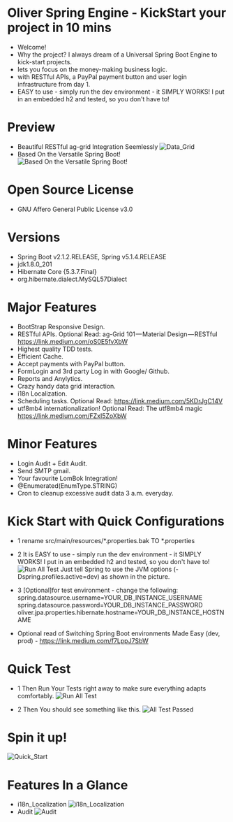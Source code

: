 # Oliver Spring Engine -  KickStart your project in 10 mins
* Welcome! 
* Why the project? I always dream of a Universal Spring Boot Engine to kick-start projects. 
* lets you focus on the money-making business logic.  
* with RESTful APIs, a PayPal payment button and user login infrastructure from day 1. 
* EASY to use - simply run the dev environment - it SIMPLY WORKS! I put in an embedded h2 and tested, so you don't have to! 

# Preview
* Beautiful RESTful ag-grid Integration Seemlessly
![Data_Grid](https://raw.githubusercontent.com/oliverwreath/OpenSourceOliverSpringEngine/7c55fa802c8186e04261ec7274273e3c4bd613dd/src/main/resources/static/data-grid.png)
* Based On the Versatile Spring Boot!
![Based On the Versatile Spring Boot!](https://raw.githubusercontent.com/oliverwreath/OpenSourceOliverSpringEngine/8eac34c187e74a1fd31bbc5f5238e41e5cb2aa92/src/main/resources/static/ReadmePictures/BuildAnyThing.JPG)

# Open Source License 
* GNU Affero General Public License v3.0

# Versions
* Spring Boot v2.1.2.RELEASE, Spring v5.1.4.RELEASE
* jdk1.8.0_201
* Hibernate Core {5.3.7.Final}
* org.hibernate.dialect.MySQL57Dialect

# Major Features 
* BootStrap Responsive Design. 
* RESTful APIs. Optional Read: ag-Grid 101 — Material Design — RESTful https://link.medium.com/oS0E5fvXbW
* Highest quality TDD tests. 
* Efficient Cache. 
* Accept payments with PayPal button. 
* FormLogin and 3rd party Log in with Google/ Github. 
* Reports and Anylytics. 
* Crazy handy data grid interaction. 
* i18n Localization. 
* Scheduling tasks. Optional Read: https://link.medium.com/5KDrJgC14V
* utf8mb4 internationalization! Optional Read: The utf8mb4 magic https://link.medium.com/FZxI5ZoXbW

# Minor Features 
* Login Audit + Edit Audit.  
* Send SMTP gmail. 
* Your favourite LomBok Integration! 
* @Enumerated(EnumType.STRING)
* Cron to cleanup excessive audit data 3 a.m. everyday. 

# Kick Start with Quick Configurations 
* 1 rename src/main/resources/*.properties.bak TO *.properties

* 2 It is EASY to use - simply run the dev environment - it SIMPLY WORKS! I put in an embedded h2 and tested, so you don't have to! 
![Run All Test](https://raw.githubusercontent.com/oliverwreath/OpenSourceOliverSpringEngine/08c13116f7d63fdf1fd591a8e80cef575ac051e4/src/main/resources/static/ReadmePictures/KickStart.JPG)
Just tell Spring to use the JVM options (-Dspring.profiles.active=dev) as shown in the picture. 

* 3 [Optional]for test environment - change the following: 
spring.datasource.username=YOUR_DB_INSTANCE_USERNAME
spring.datasource.password=YOUR_DB_INSTANCE_PASSWORD
oliver.jpa.properties.hibernate.hostname=YOUR_DB_INSTANCE_HOSTNAME

* Optional read of Switching Spring Boot environments Made Easy (dev, prod) - https://link.medium.com/f7LppJ7SbW

# Quick Test 
* 1 Then Run Your Tests right away to make sure everything adapts comfortably. 
![Run All Test](https://github.com/oliverwreath/OpenSourceOliverSpringEngine/blob/master/src/main/resources/static/ReadmePictures/Run_All_Tests.png?raw=true)

* 2 Then You should see something like this. 
![All Test Passed](https://github.com/oliverwreath/OpenSourceOliverSpringEngine/blob/master/src/main/resources/static/ReadmePictures/Tests_All_Passed.png?raw=true)

# Spin it up! 
![Quick_Start](https://github.com/oliverwreath/OpenSourceOliverSpringEngine/blob/master/src/main/resources/static/ReadmePictures/Quick_Start.png?raw=true)

# Features In a Glance
* i18n_Localization
![i18n_Localization](https://github.com/oliverwreath/OpenSourceOliverSpringEngine/blob/master/src/main/resources/static/ReadmePictures/i18n.JPG?raw=true
)
* Audit
![Audit](https://github.com/oliverwreath/OpenSourceOliverSpringEngine/blob/master/src/main/resources/static/ReadmePictures/Audit.JPG?raw=true)
